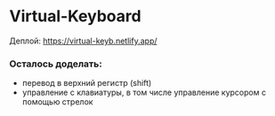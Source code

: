 # Virtual-Keyboard

Деплой: https://virtual-keyb.netlify.app/

### Осталось доделать:

- перевод в верхний регистр (shift)
- управление с клавиатуры, в том числе управление курсором с помощью стрелок
